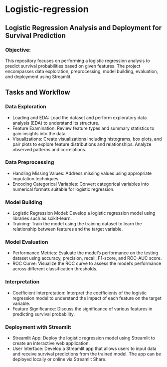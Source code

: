 # Logistic-regression

## Logistic Regression Analysis and Deployment for Survival Prediction
### Objective:
This repository focuses on performing a logistic regression analysis to predict survival probabilities based on given features. The project encompasses data exploration, preprocessing, model building, evaluation, and deployment using Streamlit.

## Tasks and Workflow

### Data Exploration
- Loading and EDA: Load the dataset and perform exploratory data analysis (EDA) to understand its structure.
- Feature Examination: Review feature types and summary statistics to gain insights into the data.
- Visualizations: Create visualizations including histograms, box plots, and pair plots to explore feature distributions and relationships. Analyze observed patterns and 
  correlations.

### Data Preprocessing
- Handling Missing Values: Address missing values using appropriate imputation techniques.
- Encoding Categorical Variables: Convert categorical variables into numerical formats suitable for logistic regression.

### Model Building
- Logistic Regression Model: Develop a logistic regression model using libraries such as scikit-learn.
- Training: Train the model using the training dataset to learn the relationship between features and the target variable.

### Model Evaluation
- Performance Metrics: Evaluate the model’s performance on the testing dataset using accuracy, precision, recall, F1-score, and ROC-AUC score.
- ROC Curve: Visualize the ROC curve to assess the model’s performance across different classification thresholds.

### Interpretation
- Coefficient Interpretation: Interpret the coefficients of the logistic regression model to understand the impact of each feature on the target variable.
- Feature Significance: Discuss the significance of various features in predicting survival probability.

### Deployment with Streamlit
- Streamlit App: Deploy the logistic regression model using Streamlit to create an interactive web application.
- User Interface: Develop a Streamlit app that allows users to input data and receive survival predictions from the trained model. The app can be deployed locally or online 
  via Streamlit Share.
